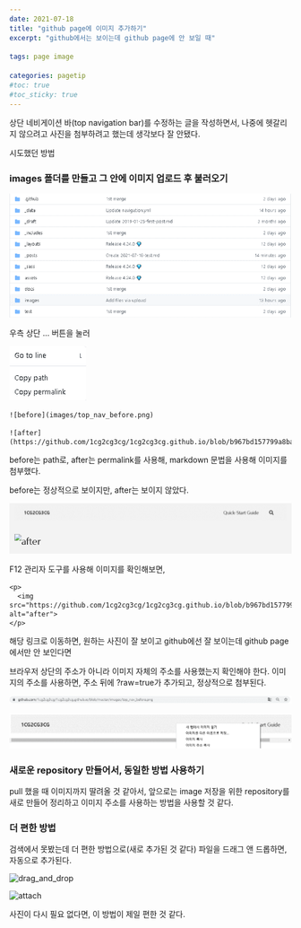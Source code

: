 ```yaml
---
date: 2021-07-18
title: "github page에 이미지 추가하기"
excerpt: "github에서는 보이는데 github page에 안 보일 때"

tags: page image

categories: pagetip
#toc: true
#toc_sticky: true
---
```


상단 네비게이션 바(top navigation bar)를 수정하는 글을 작성하면서, 나중에 헷갈리지 않으려고 사진을 첨부하려고 했는데 생각보다 잘 안됐다.

시도했던 방법

### images 폴더를 만들고 그 안에 이미지 업로드 후 불러오기

![main](https://github.com/1cg2cg3cg/images/blob/main/page/image_upload/image_upload_main.png?raw=true)

우측 상단 ... 버튼을 눌러

![copy_path](https://github.com/1cg2cg3cg/images/blob/main/page/image_upload/copy_path.png?raw=true)

```
![before](images/top_nav_before.png)

![after](https://github.com/1cg2cg3cg/1cg2cg3cg.github.io/blob/b967bd157799a8bae3a3f819d56daf6157435074/images/top_nav_after.png)
```

before는 path로, after는 permalink를 사용해, markdown 문법을 사용해 이미지를 첨부했다.

before는 정상적으로 보이지만, after는 보이지 않았다.


![before_o_after_x](https://github.com/1cg2cg3cg/images/blob/main/page/image_upload/before_o_after_x.png?raw=true)

F12 관리자 도구를 사용해 이미지를 확인해보면,

```
<p>
  <img src="https://github.com/1cg2cg3cg/1cg2cg3cg.github.io/blob/b967bd157799a8bae3a3f819d56daf6157435074/images/top_nav_after.png" alt="after">
</p>
```

해당 링크로 이동하면, 원하는 사진이 잘 보이고 github에선 잘 보이는데 github page에서만 안 보인다면

브라우저 상단의 주소가 아니라 이미지 자체의 주소를 사용했는지 확인해야 한다. 이미지의 주소를 사용하면, 주소 뒤에 ?raw=true가 추가되고, 정상적으로 첨부된다.

![url_path](https://github.com/1cg2cg3cg/images/blob/main/page/image_upload/url_path.png?raw=true)

![image_path](https://github.com/1cg2cg3cg/images/blob/main/page/image_upload/copy_image_path.png?raw=true)


### 새로운 repository 만들어서, 동일한 방법 사용하기

pull 했을 때 이미지까지 딸려올 것 같아서, 앞으로는 image 저장을 위한 repository를 새로 만들어 정리하고 이미지 주소를 사용하는 방법을 사용할 것 같다.


### 더 편한 방법
검색에서 못봤는데 더 편한 방법으로(새로 추가된 것 같다) 파일을 드래그 앤 드롭하면, 자동으로 추가된다.

![drag_and_drop](https://user-images.githubusercontent.com/78636903/126053524-e05c071a-70a9-4322-b722-3d571c3304d7.png)

![attach](https://user-images.githubusercontent.com/78636903/126053530-20230def-d4a5-4b31-a4bf-e107027bc618.png)

사진이 다시 필요 없다면, 이 방법이 제일 편한 것 같다.
